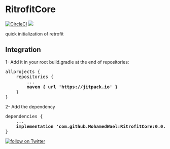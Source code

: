 # RitrofitCore 

[![CircleCI](https://circleci.com/gh/MohamedWael/RitrofitCore/tree/master.svg?style=svg)](https://circleci.com/gh/MohamedWael/RitrofitCore/tree/master) 
[![](https://jitpack.io/v/MohamedWael/RitrofitCore.svg)](https://jitpack.io/#MohamedWael/RitrofitCore)

quick initialization of retrofit 

## Integration

1- Add it in your root build.gradle at the end of repositories:

<pre>
allprojects {
    repositories {
        ...
        <b>maven { url 'https://jitpack.io' }</b>
    }
}
</pre>

2- Add the dependency

<pre>
dependencies {
    ...
    <b>implementation 'com.github.MohamedWael:RitrofitCore:0.0.1'</b>
}
</pre>

<a href="https://twitter.com/intent/follow?screen_name=imohamedwael">
        <img src="https://img.shields.io/twitter/follow/imohamedwael?style=social&logo=twitter"
            alt="follow on Twitter"></a>
